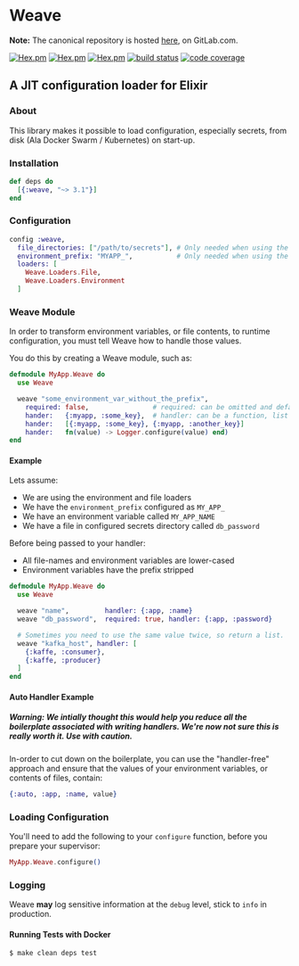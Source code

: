 # Weave

**Note:** The canonical repository is hosted [here](https://gitlab.com/gt8/open-source/elixir/weave), on GitLab.com.

[![Hex.pm](https://img.shields.io/hexpm/v/weave.svg)](https://hex.pm/packages/weave)
[![Hex.pm](https://img.shields.io/hexpm/l/weave.svg)](https://hex.pm/packages/weave)
[![Hex.pm](https://img.shields.io/hexpm/dw/weave.svg)](https://hex.pm/packages/weave)
[![build status](https://gitlab.com/gt8/open-source/elixir/weave/badges/master/pipeline.svg)](https://gitlab.com/gt8/open-source/elixir/weave/commits/master)
[![code coverage](https://gitlab.com/gt8/open-source/elixir/weave/badges/master/coverage.svg)](https://gitlab.com/gt8/open-source/elixir/weave/commits/master)


## A JIT configuration loader for Elixir

### About

This library makes it possible to load configuration, especially secrets, from disk (Ala Docker Swarm / Kubernetes) on start-up.

### Installation

```elixir
def deps do
  [{:weave, "~> 3.1"}]
end
```

### Configuration

```elixir
config :weave,
  file_directories: ["/path/to/secrets"], # Only needed when using the File loader
  environment_prefix: "MYAPP_",           # Only needed when using the Environment loader
  loaders: [
    Weave.Loaders.File,
    Weave.Loaders.Environment
  ]
```

### Weave Module

In order to transform environment variables, or file contents, to runtime configuration, you must tell Weave how to handle those values.

You do this by creating a Weave module, such as:

```elixir
defmodule MyApp.Weave do
  use Weave

  weave "some_environment_var_without_the_prefix",
    required: false,                # required: can be omitted and defaults to false
    hander:   {:myapp, :some_key},  # handler: can be a function, list or tuple
    hander:   [{:myapp, :some_key}, {:myapp, :another_key}]
    hander:   fn(value) -> Logger.configure(value) end)
end
```

#### Example

Lets assume:

* We are using the environment and file loaders
* We have the `environment_prefix` configured as `MY_APP_`
* We have an environment variable called `MY_APP_NAME`
* We have a file in configured secrets directory called `db_password`

Before being passed to your handler:

* All file-names and environment variables are lower-cased
* Environment variables have the prefix stripped

```elixir
defmodule MyApp.Weave do
  use Weave

  weave "name",         handler: {:app, :name}
  weave "db_password",  required: true, handler: {:app, :password}

  # Sometimes you need to use the same value twice, so return a list.
  weave "kafka_host", handler: [
    {:kaffe, :consumer},
    {:kaffe, :producer}
  ]
end
```

#### Auto Handler Example

##### Warning: We intially thought this would help you reduce all the boilerplate associated with writing handlers. We're now not sure this is really worth it. Use with caution.

In-order to cut down on the boilerplate, you can use the "handler-free" approach and ensure that the values of your environment variables, or contents of files, contain:

```elixir
{:auto, :app, :name, value}
```

### Loading Configuration

You'll need to add the following to your `configure` function, before you prepare your supervisor:

```elixir
MyApp.Weave.configure()
```

### Logging

Weave **may** log sensitive information at the `debug` level, stick to `info` in production.

#### Running Tests with Docker

```shell
$ make clean deps test
```
